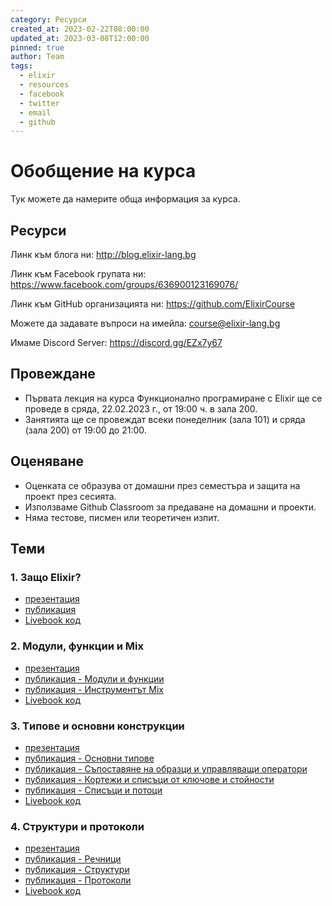 ```yaml
---
category: Ресурси
created_at: 2023-02-22T08:00:00
updated_at: 2023-03-08T12:00:00
pinned: true
author: Team
tags:
  - elixir
  - resources
  - facebook
  - twitter
  - email
  - github
---
```


# Обобщение на курса

Тук можете да намерите обща информация за курса.

## Ресурси

Линк към блога ни: <http://blog.elixir-lang.bg>

Линк към Facebook групата ни: <https://www.facebook.com/groups/636900123169076/>

Линк към GitHub организацията ни: <https://github.com/ElixirCourse>

Можете да задавате въпроси на имейла: [course@elixir-lang.bg](mailto:course@elixir-lang.bg)

Имаме Discord Server: <https://discord.gg/EZx7y67>

## Провеждане

- Първата лекция на курса Функционално програмиране с Elixir ще се проведе в сряда, 22.02.2023 г., от 19:00 ч. в зала 200.
- Занятията ще се провеждат всеки понеделник (зала 101) и сряда (зала 200) от 19:00 до 21:00.

## Оценяване

- Оценката се образува от домашни през семестъра и защита на проект през сесията.
- Използваме Github Classroom за предаване на домашни и проекти.
- Няма тестове, писмен или теоретичен изпит.

## Теми

### 1. Защо Elixir?

- [презентация](https://slides.elixir-lang.bg/slides/why_elixir.html)
- [публикация](https://elixir-lang.bg/materials/posts/why_elixir)
- [Livebook код](https://slides.elixir-lang.bg/slides/why_elixir.livemd)


### 2. Модули, функции и Mix

- [презентация](https://slides.elixir-lang.bg/slides/modules_functions.html)
- [публикация - Модули и функции](https://elixir-lang.bg/materials/posts/modules_and_functions)
- [публикация - Инструментът Mix](https://elixir-lang.bg/materials/posts/mix_tool)
- [Livebook код](https://slides.elixir-lang.bg/slides/modules_functions.livemd)


### 3. Tипове и основни конструкции

- [презентация](https://slides.elixir-lang.bg/slides/types_pattern_matching_and_more.html)
- [публикация - Основни типове](https://elixir-lang.bg/archive/posts/pattern_matching_types_and_basics)
- [публикация - Съпоставяне на образци и управляващи оператори](https://elixir-lang.bg/materials/posts/pattern_matching_and_control_flow)
- [публикация - Кортежи и списъци от ключове и стойности](https://elixir-lang.bg/materials/posts/tuples_and_keyword_lists)
- [публикация - Списъци и потоци](https://elixir-lang.bg/materials/posts/enum_and_stream)
- [Livebook код](https://slides.elixir-lang.bg/slides/types_pattern_matching_and_more.livemd)


### 4. Структури и протоколи

- [презентация](https://slides.elixir-lang.bg/slides/structs_protocols.html)
- [публикация - Речници](https://elixir-lang.bg/materials/posts/maps)
- [публикация - Структури](https://elixir-lang.bg/materials/posts/structs)
- [публикация - Протоколи](https://elixir-lang.bg/materials/posts/protocols)
- [Livebook код](https://slides.elixir-lang.bg/slides/structs_protocols.livemd)
